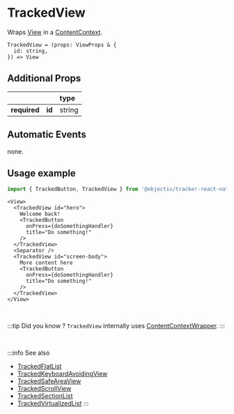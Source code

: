 # TrackedView

Wraps [View](https://reactnative.dev/docs/view) in a [ContentContext](/taxonomy/reference/location-contexts/ContentContext.md).

```tsx
TrackedView = (props: ViewProps & {
  id: string,
}) => View
```

## Additional Props
|               |         | type      | 
|:-------------:|:--------|:----------|
| **required**  | **id**  | string    |

## Automatic Events
none.

## Usage example

```jsx
import { TrackedButton, TrackedView } from '@objectiv/tracker-react-native';
```

```tsx
<View>
  <TrackedView id="hero">
    Welcome back!
    <TrackedButton
      onPress={doSomethingHandler}
      title="Do something!"
    />
  </TrackedView>
  <Separator />
  <TrackedView id="screen-body">
    More content here
    <TrackedButton
      onPress={doSomethingHandler}
      title="Do something!"
    />
  </TrackedView>
</View>
```

<br />

:::tip Did you know ?
`TrackedView` internally uses [ContentContextWrapper](/tracking/react-native/api-reference/locationWrappers/ContentContextWrapper.md).
:::

<br />

:::info See also
- [TrackedFlatList](/tracking/react-native/api-reference/trackedComponents/TrackedFlatList.md)
- [TrackedKeyboardAvoidingView](/tracking/react-native/api-reference/trackedComponents/TrackedKeyboardAvoidingView.md)
- [TrackedSafeAreaView](/tracking/react-native/api-reference/trackedComponents/TrackedSafeAreaView.md)
- [TrackedScrollView](/tracking/react-native/api-reference/trackedComponents/TrackedScrollView.md)
- [TrackedSectionList](/tracking/react-native/api-reference/trackedComponents/TrackedSectionList.md)
- [TrackedVirtualizedList](/tracking/react-native/api-reference/trackedComponents/TrackedVirtualizedList.md)
:::
